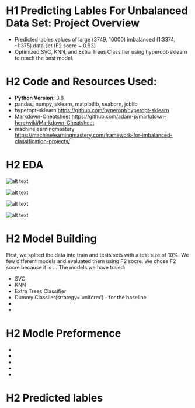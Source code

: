 # H1 Predicting Lables For Unbalanced Data Set: Project Overview
* Predicted lables values of large (3749, 10000) imbalanced (1:3374, -1:375) data set (F2 socre ~ 0.93)
* Optimized SVC, KNN, and Extra Trees Classifier using hyperopt-sklearn to reach the best model.
# H2 Code and Resources Used:
* **Python Version:** 3.8
* pandas, numpy, sklearn, matplotlib, seaborn, joblib
* hyperopt-sklearn https://github.com/hyperopt/hyperopt-sklearn
* Markdown-Cheatsheet https://github.com/adam-p/markdown-here/wiki/Markdown-Cheatsheet
* machinelearningmastery https://machinelearningmastery.com/framework-for-imbalanced-classification-projects/
# H2 EDA

![alt text](https://github.com/mikolaj1244/ML_predict_labels/tree/Miko%C5%82aj_Marcinkiewicz/plots/desc_plot.png "Describe")



![alt text](https://github.com/mikolaj1244/ML_predict_labels/tree/Miko%C5%82aj_Marcinkiewicz/plots/value_counts.png "value_counts 1")



![alt text](https://github.com/mikolaj1244/ML_predict_labels/tree/Miko%C5%82aj_Marcinkiewicz/plots/pca_tesne_ss.png  "pca_tesne_standard_scaler 1")




![alt text](https://github.com/mikolaj1244/ML_predict_labels/tree/Miko%C5%82aj_Marcinkiewicz/plots/pca_tesne.png  "pca_tesne 1")




# H2 Model Building
First, we splited the data into train and tests sets with a test size of 10%.
We few different models and evaluated them using F2 socre. We chose F2 socre because it is ...
The models we have traied:
* SVC
* KNN
* Extra Trees Classifier
* Dummy Classiier(strategy='uniform') - for the baseline
*
*

# H2 Modle Preformence
* 
*
*
*
*
# H2 Predicted lables 
